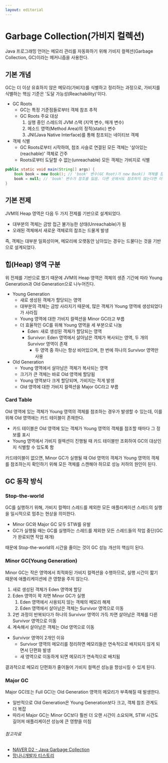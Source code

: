 ```yaml
---
layout: editorial
---
```


# Garbage Collection(가비지 컬렉션)

Java 프로그래밍 언어는 메모리 관리를 자동화하기 위해 가비지 컬렉션(Garbage Collection, GC)이라는 메커니즘을 사용한다.

## 기본 개념

GC는 더 이상 유효하지 않은 메모리(가비지)를 식별하고 정리하는 과정으로, 가비지를 식별하는 핵심 기준은 '도달 가능성(Reachability)'이다.

- GC Roots
    - GC는 특정 기준점들로부터 객체 참조 추적
    - GC Roots 주요 대상
        1. 실행 중인 스레드의 JVM 스택 (지역 변수, 매개 변수)
        2. 메소드 영역(Method Area)의 정적(static) 변수
        3. JNI(Java Native Interface)를 통해 참조되는 네이티브 객체
- 객체 식별
    - GC Roots로부터 시작하여, 참조 사슬로 연결된 모든 객체는 '살아있는(reachable)' 객체로 간주
    - Roots로부터 도달할 수 없는(unreachable) 모든 객체는 가비지로 식별

```java
public static void main(String[] args) {
    Book book = new Book(); // 'book' 변수(GC Root)가 new Book() 객체를 참조
    book = null; // 'book' 변수가 참조를 잃음. 다른 곳에서도 참조하지 않는다면 이 객체는 'unreachable' 상태가 됨
}
```

## 기본 전제

JVM의 Heap 영역은 다음 두 가지 전제를 기반으로 설계되었다.

- 대부분의 객체는 금방 접근 불가능한 상태(Unreachable)가 됨
- 오래된 객체에서 새로운 객체로의 참조는 드물게 발생

즉, 객체는 대부분 일회성이며, 메모리에 오랫동안 남아있는 경우는 드물다는 것을 기반으로 설계되었다.

## 힙(Heap) 영역 구분

위 전제를 기반으로 했기 때문에 JVM의 Heap 영역은 객체의 생존 기간에 따라 Young Generation과 Old Generation으로 나누어진다.

- Young Generation
    - 새로 생성된 객체가 할당되는 영역
    - 대부분의 객체는 금방 사라지기 때문에, 많은 객체가 Young 영역에 생성되었다가 사라짐
    - Young 영역에 대한 가비지 컬렉션을 Minor GC라고 부름
    - 더 효율적인 GC를 위해 Young 영역을 세 부분으로 나눔
        - Eden: 새로 생성된 객체가 할당되는 영역
        - Survivor: Eden 영역에서 살아남은 객체가 복사되는 영역, 두 개의 Survivor 영역이 존재
            - 두 영역 중 하나는 항상 비어있으며, 한 번에 하나의 Survivor 영역만 사용
- Old Generation
    - Young 영역에서 살아남은 객체가 복사되는 영역
    - 크기가 큰 객체는 바로 Old 영역에 할당됨
    - Young 영역보다 크게 할당되며, 가비지는 적게 발생
    - Old 영역에 대한 가비지 컬렉션을 Major GC라고 부름

### Card Table

Old 영역에 있는 객체가 Young 영역의 객체를 참조하는 경우가 발생할 수 있는데, 이를 위해 Old 영역에는 카드 테이블이 존재한다.

- 카드 테이블은 Old 영역에 있는 객체가 Young 영역의 객체를 참조할 때마다 그 정보를 표시
- Young 영역에서 가비지 컬렉션이 진행될 때 카드 테이블만 조회하여 GC의 대상인지 식별할 수 있도록 함

카드테이블이 없으면, Minor GC가 실행될 때 Old 영역의 객체가 Young 영역의 객체를 참조하는지 확인하기 위해 모든 객체를 스캔해야 하므로 성능 저하의 원인이 된다.

## GC 동작 방식

### Stop-the-world

GC를 실행하기 위해, 가비지 컬렉터 스레드를 제외한 모든 애플리케이션 스레드의 실행을 일시적으로 멈추는 현상을 의미한다.

- Minor GC와 Major GC 모두 STW를 유발
- GC가 실행될 때는 GC를 실행하는 스레드를 제외한 모든 스레드들의 작업 중단(GC가 완료되면 작업 재개)

때문에 Stop-the-world의 시간을 줄이는 것이 GC 성능 개선의 핵심이 된다.

### Minor GC(Young Generation)

Minor GC는 작은 영역에서 최적화된 가비지 컬렉션을 수행하므로, 실행 시간이 짧기 때문에 애플리케이션에 큰 영향을 주지 않는다.

1. 새로 생성된 객체가 Eden 영역에 할당
2. Eden 영역이 꽉 차면 Minor GC가 실행
    1) Eden 영역에서 사용되지 않는 객체의 메모리 해제
    2) Eden 영역에서 살아남은 객체는 Survivor 영역으로 이동
3. 2번 과정이 반복되다가 하나의 Survivor 영역이 가득 차면 살아남은 객체를 다른 Survivor 영역으로 이동
4. 계속해서 살아남은 객체는 Old 영역으로 이동

- Survivor 영역이 2개인 이유
    - Survivor 영역의 메모리를 정리하면 메모리들은 연속적으로 배치되지 않게 되면서 단편화 발생
    - 새 영역으로 이동하게 되면 메모리가 연속적으로 배치됨

결과적으로 메모리 단편화가 줄어들어 가비지 컬렉션 성능을 향상시킬 수 있게 된다.

### Major GC

Major GC(또는 Full GC)는 Old Generation 영역의 메모리가 부족해질 때 발생한다.

- 일반적으로 Old Generation은 Young Generation보다 크고, 객체 참조 관계도 더 복잡
- 따라서 Major GC는 Minor GC보다 훨씬 더 오랜 시간이 소요되며, STW 시간도 길어져 애플리케이션 성능에 큰 영향을 미침


###### 참고자료

- [NAVER D2 - Java Garbage Collection](https://d2.naver.com/helloworld/1329)
- [망나니개발자 티스토리](https://mangkyu.tistory.com/118)
